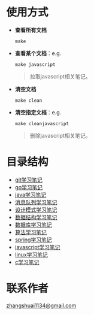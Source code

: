 # 使用方式

- **查看所有文档**

  ```shell
  make
  ```

- **查看某个文档**：e.g. 

  ```shell 。
  make javascript
  ```

  > 拉取javascript相关笔记。

- **清空文档**

  ```shell
  make clean
  ```

- **清空指定文档**：e.g.

  ```shell
  make cleanjavascript
  ```

  > 删除javascript相关笔记。

# 目录结构

- [git学习笔记](https://github.com/sunzhangshuai/mygit)
- [go学习笔记](https://github.com/sunzhangshuai/mygo)
- [java学习笔记](https://github.com/sunzhangshuai/myjava)
- [消息队列学习笔记](https://github.com/sunzhangshuai/mymq)
- [设计模式学习笔记](https://github.com/sunzhangshuai/mydesignmode)
- [数据结构学习笔记](https://github.com/sunzhangshuai/mydatastructure)
- [数据库学习笔记](https://github.com/sunzhangshuai/mydatabase)
- [算法学习笔记](https://github.com/sunzhangshuai/myalgorithm)
- [spring学习笔记](https://github.com/sunzhangshuai/myspring)
- [javascript学习笔记](https://github.com/sunzhangshuai/myjavascript)
- [linux学习笔记](https://github.com/sunzhangshuai/mylinux)
- [c学习笔记](https://github.com/sunzhangshuai/myc)

# 联系作者

zhangshuai1134@gmail.com
